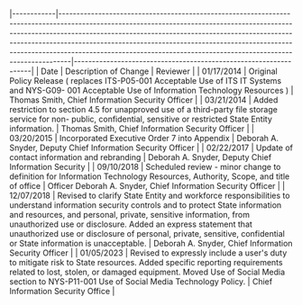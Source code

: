 |------------|---------------------------------------------------------------------------------------------------------------------------------------------------------------------------------------------------------------------------------------------------------------------------------------------------------------------------------------------------------------------------------------------------------|------------------------------------------------------------------|
| Date       | Description of Change                                                                                                                                                                                                                                                                                                                                                                                   | Reviewer                                                         |
| 01/17/2014 | Original Policy Release ( replaces ITS-P05-001  Acceptable Use of ITS IT Systems and NYS-G09- 001 Acceptable Use of Information Technology  Resources )                                                                                                                                                                                                                                                 | Thomas Smith, Chief  Information Security  Officer               |
| 03/21/2014 | Added restriction to section 4.5 for unapproved  use of a third-party file storage service for non- public, confidential, sensitive or restricted State  Entity information.                                                                                                                                                                                                                            | Thomas Smith, Chief  Information Security  Officer               |
| 03/20/2015 | Incorporated Executive Order 7 into Appendix                                                                                                                                                                                                                                                                                                                                                            | Deborah A. Snyder,  Deputy Chief  Information Security  Officer  |
| 02/22/2017 | Update of contact information and rebranding                                                                                                                                                                                                                                                                                                                                                            | Deborah A. Snyder,  Deputy Chief  Information Security           |
| 09/10/2018 | Scheduled review - minor change to definition for  Information Technology Resources, Authority,  Scope, and title of office                                                                                                                                                                                                                                                                             | Officer  Deborah A. Snyder,  Chief Information  Security Officer |
| 12/07/2018 | Revised to clarify State Entity and workforce  responsibilities to understand information security  controls and to protect State information and  resources, and personal, private, sensitive  information, from unauthorized use or disclosure.  Added an express statement that unauthorized  use or disclosure of personal, private, sensitive,  confidential or State information is unacceptable. | Deborah A. Snyder,  Chief Information  Security Officer          |
| 01/05/2023 | Revised to expressly include a user's duty to  mitigate risk to State resources. Added specific  reporting requirements related to lost, stolen, or  damaged equipment. Moved Use of Social Media  section to NYS-P11-001 Use of Social Media  Technology Policy.                                                                                                                                       | Chief Information  Security Office                               |